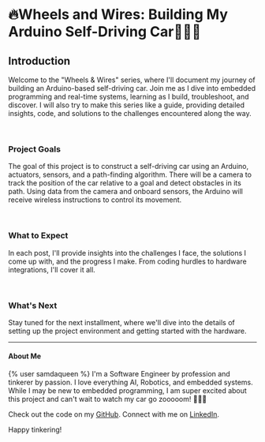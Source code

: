 # 🔥Wheels and Wires: Building My Arduino Self-Driving Car🚗👩‍💻

## Introduction

Welcome to the "Wheels & Wires" series, where I'll document my journey of building an Arduino-based self-driving car. Join me as I dive into embedded programming and real-time systems, learning as I build, troubleshoot, and discover. I will also try to make this series like a guide, providing detailed insights, code, and solutions to the challenges encountered along the way.

&nbsp;

### Project Goals

The goal of this project is to construct a self-driving car using an Arduino, actuators, sensors, and a path-finding algorithm. There will be a camera to track the position of the car relative to a goal and detect obstacles in its path. Using data from the camera and onboard sensors, the Arduino will receive wireless instructions to control its movement.

&nbsp;

### What to Expect

In each post, I'll provide insights into the challenges I face, the solutions I come up with, and the progress I make. From coding hurdles to hardware integrations, I'll cover it all.

&nbsp;

### What's Next

Stay tuned for the next installment, where we'll dive into the details of setting up the project environment and getting started with the hardware.

***

#### About Me

{% user samdaqueen %} I'm a Software Engineer by profession and tinkerer by passion. I love everything AI, Robotics, and embedded systems. While I may be new to embedded programming, I am super excited about this project and can't wait to watch my car go zooooom! 🚗🔌🤖

Check out the code on my [GitHub](https://github.com/SamDaQueen).
Connect with me on [LinkedIn](https://www.linkedin.com/in/samreen-ansari).

Happy tinkering!
